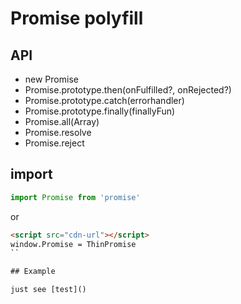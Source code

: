 # Promise polyfill

## API

+ new Promise
+ Promise.prototype.then(onFulfilled?, onRejected?)
+ Promise.prototype.catch(errorhandler)
+ Promise.prototype.finally(finallyFun)
+ Promise.all(Array)
+ Promise.resolve
+ Promise.reject

## import

```js
import Promise from 'promise'

```
or

```html
<script src="cdn-url"></script>
window.Promise = ThinPromise
``

## Example

just see [test]()
